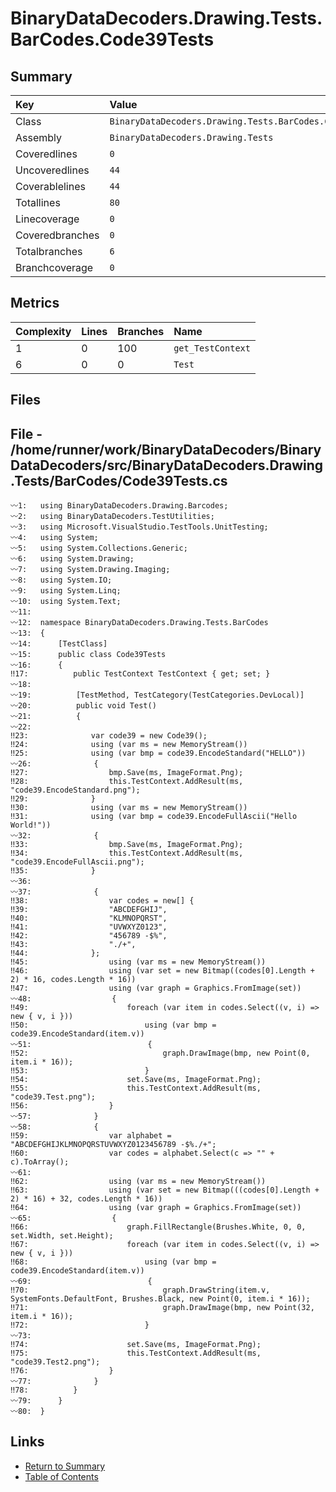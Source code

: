 ﻿# BinaryDataDecoders.Drawing.Tests.BarCodes.Code39Tests

## Summary

| Key             | Value                                                   |
| :-------------- | :------------------------------------------------------ |
| Class           | `BinaryDataDecoders.Drawing.Tests.BarCodes.Code39Tests` |
| Assembly        | `BinaryDataDecoders.Drawing.Tests`                      |
| Coveredlines    | `0`                                                     |
| Uncoveredlines  | `44`                                                    |
| Coverablelines  | `44`                                                    |
| Totallines      | `80`                                                    |
| Linecoverage    | `0`                                                     |
| Coveredbranches | `0`                                                     |
| Totalbranches   | `6`                                                     |
| Branchcoverage  | `0`                                                     |

## Metrics

| Complexity | Lines | Branches | Name              |
| :--------- | :---- | :------- | :---------------- |
| 1          | 0     | 100      | `get_TestContext` |
| 6          | 0     | 0        | `Test`            |

## Files

## File - /home/runner/work/BinaryDataDecoders/BinaryDataDecoders/src/BinaryDataDecoders.Drawing.Tests/BarCodes/Code39Tests.cs

```CSharp
〰1:   using BinaryDataDecoders.Drawing.Barcodes;
〰2:   using BinaryDataDecoders.TestUtilities;
〰3:   using Microsoft.VisualStudio.TestTools.UnitTesting;
〰4:   using System;
〰5:   using System.Collections.Generic;
〰6:   using System.Drawing;
〰7:   using System.Drawing.Imaging;
〰8:   using System.IO;
〰9:   using System.Linq;
〰10:  using System.Text;
〰11:  
〰12:  namespace BinaryDataDecoders.Drawing.Tests.BarCodes
〰13:  {
〰14:      [TestClass]
〰15:      public class Code39Tests
〰16:      {
‼17:          public TestContext TestContext { get; set; }
〰18:  
〰19:          [TestMethod, TestCategory(TestCategories.DevLocal)]
〰20:          public void Test()
〰21:          {
〰22:  
‼23:              var code39 = new Code39();
‼24:              using (var ms = new MemoryStream())
‼25:              using (var bmp = code39.EncodeStandard("HELLO"))
〰26:              {
‼27:                  bmp.Save(ms, ImageFormat.Png);
‼28:                  this.TestContext.AddResult(ms, "code39.EncodeStandard.png");
‼29:              }
‼30:              using (var ms = new MemoryStream())
‼31:              using (var bmp = code39.EncodeFullAscii("Hello World!"))
〰32:              {
‼33:                  bmp.Save(ms, ImageFormat.Png);
‼34:                  this.TestContext.AddResult(ms, "code39.EncodeFullAscii.png");
‼35:              }
〰36:  
〰37:              {
‼38:                  var codes = new[] {
‼39:                  "ABCDEFGHIJ",
‼40:                  "KLMNOPQRST",
‼41:                  "UVWXYZ0123",
‼42:                  "456789 -$%",
‼43:                  "./+",
‼44:              };
‼45:                  using (var ms = new MemoryStream())
‼46:                  using (var set = new Bitmap((codes[0].Length + 2) * 16, codes.Length * 16))
‼47:                  using (var graph = Graphics.FromImage(set))
〰48:                  {
‼49:                      foreach (var item in codes.Select((v, i) => new { v, i }))
‼50:                          using (var bmp = code39.EncodeStandard(item.v))
〰51:                          {
‼52:                              graph.DrawImage(bmp, new Point(0, item.i * 16));
‼53:                          }
‼54:                      set.Save(ms, ImageFormat.Png);
‼55:                      this.TestContext.AddResult(ms, "code39.Test.png");
‼56:                  }
〰57:              }
〰58:              {
‼59:                  var alphabet = "ABCDEFGHIJKLMNOPQRSTUVWXYZ0123456789 -$%./+";
‼60:                  var codes = alphabet.Select(c => "" + c).ToArray();
〰61:  
‼62:                  using (var ms = new MemoryStream())
‼63:                  using (var set = new Bitmap(((codes[0].Length + 2) * 16) + 32, codes.Length * 16))
‼64:                  using (var graph = Graphics.FromImage(set))
〰65:                  {
‼66:                      graph.FillRectangle(Brushes.White, 0, 0, set.Width, set.Height);
‼67:                      foreach (var item in codes.Select((v, i) => new { v, i }))
‼68:                          using (var bmp = code39.EncodeStandard(item.v))
〰69:                          {
‼70:                              graph.DrawString(item.v, SystemFonts.DefaultFont, Brushes.Black, new Point(0, item.i * 16));
‼71:                              graph.DrawImage(bmp, new Point(32, item.i * 16));
‼72:                          }
〰73:  
‼74:                      set.Save(ms, ImageFormat.Png);
‼75:                      this.TestContext.AddResult(ms, "code39.Test2.png");
‼76:                  }
〰77:              }
‼78:          }
〰79:      }
〰80:  }
```

## Links

* [Return to Summary](Summary.md)
* [Table of Contents](../TOC.md)

